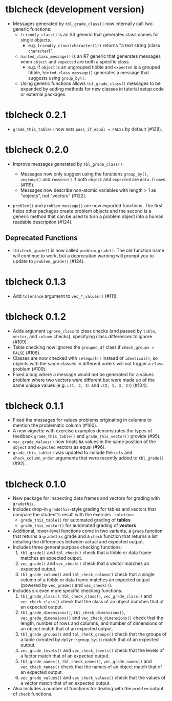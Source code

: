 # tblcheck (development version)

* Messages generated by `tbl_grade_class()` now internally call two generic functions:
  * `friendly_class()` is an S3 generic that generates class names for single objects.
    * e.g. `friendly_class(character(1))` returns "a text string (class `character`)".
  * `hinted_class_message()` is an R7 generic that generates messages when `object` and `expected` are both a specific class.
    * e.g. if `object` is an ungrouped tibble and `expected` is a grouped tibble, `hinted_class_message()` generates a message that suggests using `group_by()`.
  * Using generic functions allows `tbl_grade_class()` messages to be expanded by adding methods for new classes in tutorial setup code or external packages.
  
# tblcheck 0.2.1

* `grade_this_table()` now sets `pass_if_equal = FALSE` by default (#128).

# tblcheck 0.2.0

* Improve messages generated by `tbl_grade_class()`:
  - Messages now only suggest using the functions `group_by()`, `ungroup()` and `rowwise()` if both `object` and `expected` are `data.frame`s (#119).
  - Messages now describe non-atomic variables with length > 1 as "objects", not "vectors" (#122).

* `problem()` and `problem_message()` are now exported functions. The first helps other packages create problem objects and the second is a generic method that can be used to turn a problem object into a human readable description (#124).

## Deprecated Functions

* `tblcheck_grade()` is now called `problem_grade()`. The old function name will continue to work, but a deprecation warning will prompt you to update to `problem_grade()` (#124).

# tblcheck 0.1.3

* Add `tolerance` argument to `vec_*_values()` (#111).

# tblcheck 0.1.2

* Adds argument `ignore_class` to class checks (and passed by `table`, `vector`, and `column` checks), specifying class differences to ignore (#109).
* Table checking now ignores the `grouped_df` class if `check_groups = FALSE` (#109).
* Classes are now checked with `setequal()` instead of `identical()`, so objects with the same classes in different orders will not trigger a `class` problem (#109).
* Fixed a bug where a message would not be generated for a values problem where two vectors were different but were made up of the same unique values (e.g. `c(1, 2, 3)` and `c(2, 1, 3, 2)`) (#104).

# tblcheck 0.1.1

* Fixed the messages for values problems originating in columns to mention the problematic column (#100).
* A new vignette with exercise examples demonstrates the types of feedback `grade_this_table()` and `grade_this_vector()` provide (#95).
* `vec_grade_values()` now treats `NA` values in the same position of the `object` and `expected` vectors as equal (#96).
* `grade_this_table()` was updated to include the `cols` and `check_column_order` arguments that were recently added to `tbl_grade()` (#92).


# tblcheck 0.1.0

- New package for inspecting data frames and vectors for grading with `gradethis`.
- Includes drop-in `gradethis`-style grading for tables and vectors that compare the student's result with the exercies `-solution`:
  - `grade_this_table()` for automated grading of **tables**
  - `grade_this_vector()` for automated grading of **vectors**
- Additional, lower-level functions come in two variants, a `grade` function that returns a `gradethis` grade and a `check` function that returns a list detailing the differences between actual and expected output.
- Includes three general purpose checking functions:
  1. `tbl_grade()` and `tbl_check()` check that a tibble or data frame matches an expected output.
  2. `vec_grade()` and `vec_check()` check that a vector marches an expected output.
  3. `tbl_grade_column()` and `tbl_check_column()` check that a single column of a tibble or data frame matches an expected output (powered by `vec_grade()` and `vec_check()`).
- Includes six even more specific checking functions:
  1. `tbl_grade_class()`, `tbl_check_class()`, `vec_grade_class()` and `vec_check_class()` check that the class of an object matches that of an expected output.
  2. `tbl_grade_dimensions()`, `tbl_check_dimensions()`, `vec_grade_dimensions()` and `vec_check_dimensions()` check that the length, number of rows and columns, and number of dimensions of an object match that of an expected output.
  3. `tbl_grade_groups()` and `tbl_check_groups()` check that the groups of a table (created by `dplyr::group_by()`) match that of an expected output.
  4. `vec_grade_levels()` and `vec_check_levels()` check that the levels of a factor match that of an expected output.
  5. `tbl_grade_names()`, `tbl_check_names()`, `vec_grade_names()` and `vec_check_names()` check that the names of an object match that of an expected output.
  6. `vec_grade_values()` and `vec_check_values()` check that the values of a vector match that of an expected output.
- Also includes a number of functions for dealing with the `problem` output of `check` functions.
